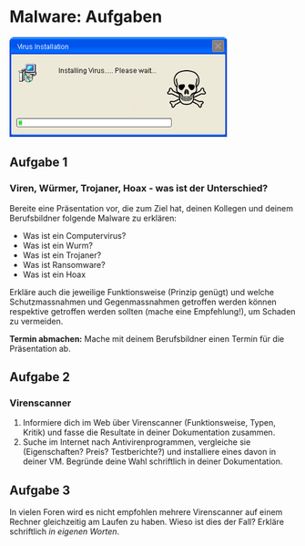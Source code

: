 # Malware: Aufgaben

![Animiertes Bild](<../03 Malware/Aufgaben/res/install-virus.gif>)

## Aufgabe 1

### Viren, Würmer, Trojaner, Hoax - was ist der Unterschied?

Bereite eine Präsentation vor, die zum Ziel hat, deinen Kollegen und deinem Berufsbildner folgende Malware zu erklären:

* Was ist ein Computervirus?
* Was ist ein Wurm?
* Was ist ein Trojaner?
* Was ist Ransomware?
* Was ist ein Hoax

Erkläre auch die jeweilige Funktionsweise (Prinzip genügt) und welche Schutzmassnahmen und Gegenmassnahmen getroffen werden können respektive getroffen werden sollten (mache eine Empfehlung!), um Schaden zu vermeiden.

**Termin abmachen:** Mache mit deinem Berufsbildner einen Termin für die Präsentation ab.

## Aufgabe 2

### Virenscanner

1. Informiere dich im Web über Virenscanner (Funktionsweise, Typen, Kritik) und fasse die Resultate in deiner Dokumentation zusammen.
2. Suche im Internet nach Antivirenprogrammen, vergleiche sie (Eigenschaften? Preis? Testberichte?) und installiere eines davon in deiner VM. Begründe deine Wahl schriftlich in deiner Dokumentation.

## Aufgabe 3

In vielen Foren wird es nicht empfohlen mehrere Virenscanner auf einem Rechner gleichzeitig am Laufen zu haben. Wieso ist dies der Fall? Erkläre schriftlich _in eigenen Worten_.
